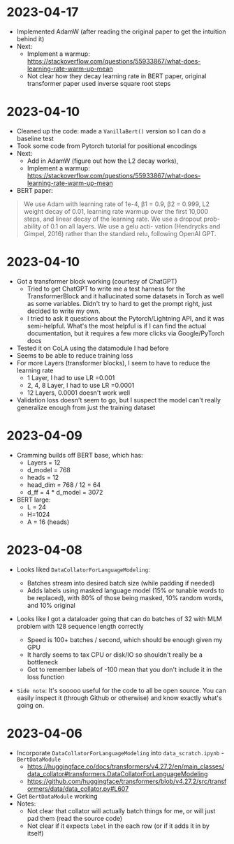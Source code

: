 # 2023-04-17

* Implemented AdamW (after reading the original paper to get the intuition behind it)
* Next:
    * Implement a warmup: https://stackoverflow.com/questions/55933867/what-does-learning-rate-warm-up-mean
    * Not clear how they decay learning rate in BERT paper, original transformer paper used inverse square root steps

# 2023-04-10

* Cleaned up the code: made a `VanillaBert()` version so I can do a baseline test
* Took some code from Pytorch tutorial for positional encodings
* Next:
    * Add in AdamW (figure out how the L2 decay works), 
    * Implement a warmup: https://stackoverflow.com/questions/55933867/what-does-learning-rate-warm-up-mean
* BERT paper:
> We use Adam with learning rate of 1e-4, β1 = 0.9, β2 = 0.999, L2 weight
> decay of 0.01, learning rate warmup over the first 10,000 steps, and linear
> decay of the learning rate. We use a dropout prob- ability of 0.1 on all
> layers. We use a gelu acti- vation (Hendrycks and Gimpel, 2016) rather than
> the standard relu, following OpenAI GPT.

# 2023-04-10

* Got a transformer block working (courtesy of ChatGPT)
    * Tried to get ChatGPT to write me a test harness for the TransformerBlock and it hallucinated some datasets in Torch as well as some variables.  Didn't try to hard to get the prompt right, just decided to write my own.
    * I tried to ask it questions about the Pytorch/Lightning API, and it was semi-helpful.  What's the most helpful is if I can find the actual documentation, but it requires a few more clicks via Google/PyTorch docs
* Tested it on CoLA using the datamodule I had before
* Seems to be able to reduce training loss
* For more Layers (transformer blocks), I seem to have to reduce the learning rate
    * 1 Layer, I had to use LR =0.001
    * 2, 4, 8 Layer, I had to use LR =0.0001
    * 12 Layers, 0.0001 doesn't work well
* Validation loss doesn't seem to go, but I suspect the model can't really generalize enough from just the training dataset

# 2023-04-09

* Cramming builds off BERT base, which has:
    * Layers = 12
    * d_model = 768
    * heads = 12
    * head_dim = 768 / 12 = 64
    * d_ff = 4 * d_model = 3072
* BERT large:
    * L = 24
    * H=1024
    * A = 16 (heads)


# 2023-04-08

* Looks liked `DataCollatorForLanguageModeling`:
    * Batches stream into desired batch size (while padding if needed)
    * Adds labels using masked language model (15% or tunable words to be replaced), with 80% of those being masked, 10% random words, and 10% original
* Looks like I got a dataloader going that can do batches of 32 with MLM problem with 128 sequence length correctly
    * Speed is 100+ batches / second, which should be enough given my GPU
    * It hardly seems to tax CPU or disk/IO so shouldn't really be a bottleneck
    * Got to remember labels of -100 mean that you don't include it in the loss function

* `Side note`: It's sooooo useful for the code to all be open source.  You can easily inspect it (through Github or otherwise) and know exactly what's going on.


# 2023-04-06

* Incorporate `DataCollatorForLanguageModeling` into `data_scratch.ipynb` - `BertDataModule`
    * https://huggingface.co/docs/transformers/v4.27.2/en/main_classes/data_collator#transformers.DataCollatorForLanguageModeling
    * https://github.com/huggingface/transformers/blob/v4.27.2/src/transformers/data/data_collator.py#L607
* Get `BertDataModule` working
* Notes:
    * Not clear that collator will actually batch things for me, or will just pad them (read the source code)
    * Not clear if it expects `label` in the each row (or if it adds it in by itself)
